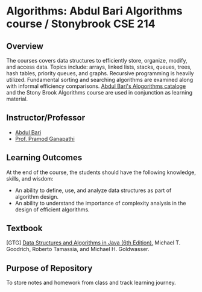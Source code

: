 # Algorithms: Abdul Bari Algorithms course / Stonybrook CSE 214

## Overview
The courses covers data structures to efficiently store, organize, modify, and access data. Topics include: arrays, linked lists, stacks, queues, trees, hash tables, priority queues, and graphs. Recursive programming is heavily utilized. Fundamental sorting and searching algorithms are examined along with informal efficiency comparisons. [Abdul Bari's Alogorithms cataloge](https://www.youtube.com/watch?v=0IAPZzGSbME&list=PLDN4rrl48XKpZkf03iYFl-O29szjTrs_O) and the Stony Brook Algorithms course are used in conjunction as learning material. 

## Instructor/Professor
- [Abdul Bari](https://www.youtube.com/@abdul_bari)
- [Prof. Pramod Ganapathi](https://www3.cs.stonybrook.edu/~pramod.ganapathi/index.html)

## Learning Outcomes
At the end of the course, the students should have the following knowledge, skills, and wisdom:
- An ability to define, use, and analyze data structures as part of algorithm design.
- An ability to understand the importance of complexity analysis in the design of efficient algorithms.

## Textbook
[GTG] [Data Structures and Algorithms in Java (6th Edition).](https://github.com/shshankar1/ebooks/blob/master/Data%20Structures%20and%20Algorithms%20in%20Java%2C%206th%20Edition.pdf) Michael T. Goodrich, Roberto Tamassia, and Michael H. Goldwasser.

## Purpose of Repository
To store notes and homework from class and track learning journey.